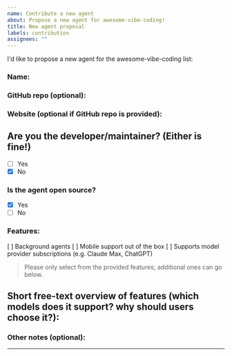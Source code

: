 ```yaml
---
name: Contribute a new agent
about: Propose a new agent for awesome-vibe-coding!
title: New agent proposal
labels: contribution
assignees: ""
---
```


I'd like to propose a new agent for the awesome-vibe-coding list:

### Name: <agent name>

### GitHub repo (optional):

### Website (optional if GitHub repo is provided):

## Are you the developer/maintainer? (Either is fine!)

- [ ] Yes
- [x] No

### Is the agent open source?

- [x] Yes
- [ ] No

### Features:

[ ] Background agents
[ ] Mobile support out of the box
[ ] Supports model provider subscriptions (e.g. Claude Max, ChatGPT)

> Please only select from the provided features; additional ones can go below.

## Short free-text overview of features (which models does it support? why should users choose it?):

<features>

<!-- e.g.
OpenCode is an open source terminal-based agent which supports 75+ LLM providers and integrates with IDEs including Cursor and VS Code
-->

### Other notes (optional):

<notes>

---

<!--
 - Contributions should be fully functioning and publicly available
 - Your contribution will be edited by our AI agents, and may be moved to a different category
-->
